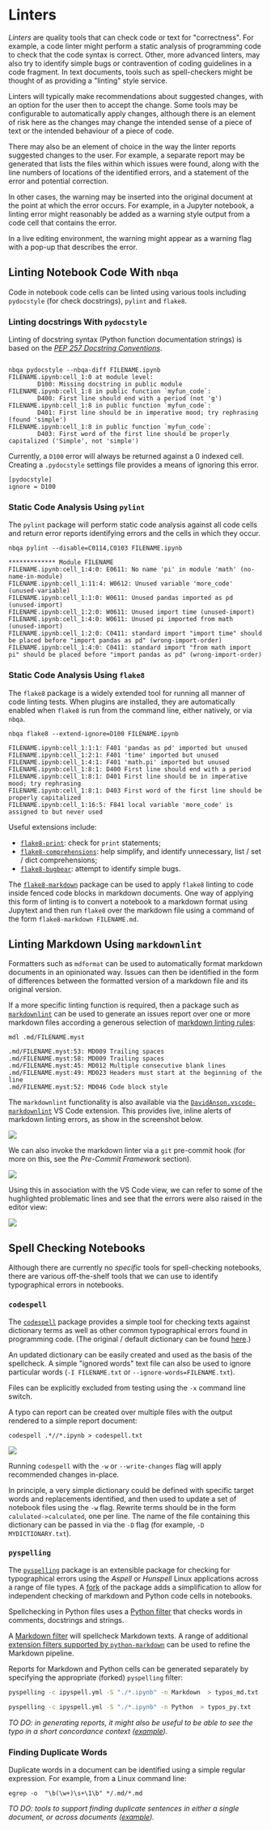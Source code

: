 # Linters

*Linters* are quality tools that can check code or text for "correctness". For example, a code linter might perform a static analysis of programming code to check that the code syntax is correct. Other, more advanced linters, may also try to identify simple bugs or contravention of coding guidelines in a code fragment. In text documents, tools such as spell-checkers might be thought of as providing a "linting" style service.

Linters will typically make recommendations about suggested changes, with an option for the user then to accept the change. Some tools may be configurable to automatically apply changes, although there is an element of risk here as the changes may change the intended sense of a piece of text or the intended behaviour of a piece of code.

There may also be an element of choice in the way the linter reports suggested changes to the user. For example, a separate report may be generated that lists the files within which issues were found, along with the line numbers of locations of the identified errors, and a statement of the error and potential correction.

In other cases, the warning may be inserted into the original document at the point at which the error occurs. For example, in a Jupyter notebook, a linting error might reasonably be added as a warning style output from a code cell that contains the error.

In a live editing environment, the warning might appear as a warning flag with a pop-up that describes the error.

## Linting Notebook Code With `nbqa`

Code in notebook code cells can be linted using various tools including `pydocstyle` (for check docstrings), `pylint` and `flake8`.

### Linting docstrings With `pydocstyle`

Linting of docstring syntax (Python function documentation strings) is based on the [*PEP 257 Docstring Conventions*](https://www.python.org/dev/peps/pep-0257/).

```text

nbqa pydocstyle --nbqa-diff FILENAME.ipynb
FILENAME.ipynb:cell_1:0 at module level:
        D100: Missing docstring in public module
FILENAME.ipynb:cell_1:8 in public function `myfun_code`:
        D400: First line should end with a period (not 'g')
FILENAME.ipynb:cell_1:8 in public function `myfun_code`:
        D401: First line should be in imperative mood; try rephrasing (found 'simple')
FILENAME.ipynb:cell_1:8 in public function `myfun_code`:
        D403: First word of the first line should be properly capitalized ('Simple', not 'simple')
```

Currently, a `D100` error will always be returned against a 0 indexed cell. Creating a `.pydocstyle` settings file provides a means of ignoring this error.

```text
[pydocstyle]
ignore = D100
```

### Static Code Analysis Using `pylint`

The `pylint` package will perform static code analysis against all code cells and return error reports identifying errors and the cells in which they occur.

```text
nbqa pylint --disable=C0114,C0103 FILENAME.ipynb

************* Module FILENAME
FILENAME.ipynb:cell_1:4:0: E0611: No name 'pi' in module 'math' (no-name-in-module)
FILENAME.ipynb:cell_1:11:4: W0612: Unused variable 'more_code' (unused-variable)
FILENAME.ipynb:cell_1:1:0: W0611: Unused pandas imported as pd (unused-import)
FILENAME.ipynb:cell_1:2:0: W0611: Unused import time (unused-import)
FILENAME.ipynb:cell_1:4:0: W0611: Unused pi imported from math (unused-import)
FILENAME.ipynb:cell_1:2:0: C0411: standard import "import time" should be placed before "import pandas as pd" (wrong-import-order)
FILENAME.ipynb:cell_1:4:0: C0411: standard import "from math import pi" should be placed before "import pandas as pd" (wrong-import-order)
```

### Static Code Analysis Using `flake8`

The `flake8` package is a widely extended tool for running all manner of code linting tests. When plugins are installed, they are automatically enabled when `flake8` is run from the command line, either natively, or via `nbqa`.

```text
nbqa flake8 --extend-ignore=D100 FILENAME.ipynb

FILENAME.ipynb:cell_1:1:1: F401 'pandas as pd' imported but unused
FILENAME.ipynb:cell_1:2:1: F401 'time' imported but unused
FILENAME.ipynb:cell_1:4:1: F401 'math.pi' imported but unused
FILENAME.ipynb:cell_1:8:1: D400 First line should end with a period
FILENAME.ipynb:cell_1:8:1: D401 First line should be in imperative mood; try rephrasing
FILENAME.ipynb:cell_1:8:1: D403 First word of the first line should be properly capitalized
FILENAME.ipynb:cell_1:16:5: F841 local variable 'more_code' is assigned to but never used
```

Useful extensions include:

- [`flake8-print`](https://github.com/JBKahn/flake8-print): check for `print` statements;
- [`flake8-comprehensions`](https://github.com/adamchainz/flake8-comprehensions): help simplify, and identify unnecessary, list / set / dict comprehensions;
- [`flake8-bugbear`](https://github.com/PyCQA/flake8-bugbear): attempt to identify simple bugs.

The [`flake8-markdown`](https://github.com/johnfraney/flake8-markdown) package can be used to apply `flake8` linting to code inside fenced code blocks in markdown documents. One way of applying this form of linting is to convert a notebook to a markdown format using Jupytext and then run `flake8` over the markdown file using a command of the form `flake8-markdown FILENAME.md`.

## Linting Markdown Using `markdownlint`

Formatters such as `mdformat` can be used to automatically format markdown documents in an opinionated way. Issues can then be identified in the form of differences between the formatted version of a markdown file and its original version.

If a more specific linting function is required, then a package such as [`markdownlint`](https://github.com/markdownlint/markdownlint) can be used to generate an issues report over one or more markdown files according a generous selection of [markdown linting rules](https://github.com/markdownlint/markdownlint/blob/master/docs/RULES.md):

```text
mdl .md/FILENAME.myst

.md/FILENAME.myst:53: MD009 Trailing spaces
.md/FILENAME.myst:58: MD009 Trailing spaces
.md/FILENAME.myst:45: MD012 Multiple consecutive blank lines
.md/FILENAME.myst:49: MD023 Headers must start at the beginning of the line
.md/FILENAME.myst:52: MD046 Code block style
```

The `markdownlint` functionality is also available via the [`DavidAnson.vscode-markdownlint`](https://marketplace.visualstudio.com/items?itemName=DavidAnson.vscode-markdownlint) VS Code extension. This provides live, inline alerts of markdown linting errors, as show in the screenshot below.

![](images/vscode-md-tooltip-error.png)

We can also invoke the markdown linter via a `git` pre-commit hook (for more on this, see the *Pre-Commit Framework* section).

![](images/markdownlint-fail.png)

Using this in association with the VS Code view, we can refer to some of the hughlighted problematic lines and see that the errors were also raised in the editor view:

![](images/pre-commit-framework_md-error.png)

## Spell Checking Notebooks

Although there are currently no *specific* tools for spell-checking notebooks, there are various off-the-shelf tools that we can use to identify typographical errors in notebooks.

### `codespell`

The [`codespell`](https://github.com/codespell-project/codespell) package provides a simple tool for checking texts against dictionary terms as well as other common typographical errors found in programming code. (The original / default dictionary can be found [here](https://raw.githubusercontent.com/codespell-project/codespell/master/codespell_lib/data/dictionary.txt).)

An updated dictionary can be easily created and used as the basis of the spellcheck. A simple "ignored words" text file can also be used to ignore particular words (`-I FILENAME.txt` or `--ignore-words=FILENAME.txt`).

Files can be explicitly excluded from testing using the `-x` command line switch.

A typo can report can be created over multiple files with the output rendered to a simple report document:

`codespell .*//*.ipynb > codespell.txt`

![](images/codespell.png)

Running `codespell` with the `-w` or `--write-changes` flag will apply recommended changes in-place.

In principle, a very simple dictionary could be defined with specific target words and replacements identified, and then used to update a set of notebook files using the `-w` flag. Rewrite terms should be in the form `calulated->calculated`, one per line. The name of the file containing this dictionary can be passed in via the `-D` flag (for example, `-D MYDICTIONARY.txt`).

### `pyspelling`

The [`pyspelling`](https://facelessuser.github.io/pyspelling/) package is an extensible package for checking for typographical errors using the *Aspell* or *Hunspell* Linux applications across a range of file types. A [fork](https://github.com/ouseful-PR/pyspelling) of the package adds a simplification to allow for independent checking of markdown and Python code cells in notebooks.

Spellchecking in Python files uses a [Python filter](https://facelessuser.github.io/pyspelling/filters/python/) that checks words in comments, docstrings and strings.

A [Markdown filter](https://facelessuser.github.io/pyspelling/filters/markdown/) will spellcheck Markdown texts. A range of additional [extension filters supported by `python-markdown`](https://python-markdown.github.io/extensions/#officially-supported-extensions) can be used to refine the Markdown pipeline.

Reports for Markdown and Python cells can be generated separately by specifying the appropriate (forked) `pyspelling` filter:

```bash
pyspelling -c ipyspell.yml -S "./*.ipynb" -n Markdown  > typos_md.txt

pyspelling -c ipyspell.yml -S "./*.ipynb" -n Python  > typos_py.txt
```

*TO DO: in generating reports, it might also be useful to be able to see the typo in a short concordance context ([example](https://blog.ouseful.info/2015/12/13/n-gram-phrase-based-concordances-in-nltk/)).*
### Finding Duplicate Words

Duplicate words in a document can be identified using a simple regular expression. For example, from a Linux command line:

`egrep -o  "\b(\w+)\s+\1\b" */.md/*.md`

*TO DO: tools to support finding duplicate sentences in either a single document, or across documents ([example](https://blog.ouseful.info/2015/12/13/finding-common-phrases-or-sentences-across-different-documents/)).*
